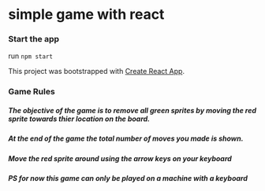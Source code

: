 # simple game with react

### Start the app
run `npm start`

This project was bootstrapped with [Create React App](https://github.com/facebook/create-react-app).

### Game Rules

##### The objective of the game is to remove all green sprites by moving the red sprite towards thier location on the board.
##### At the end of the game the total number of moves you made is shown.
##### Move the red sprite around using the arrow keys on your keyboard
##### PS for now this game can only be played on a machine with a keyboard
